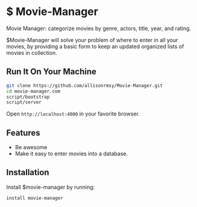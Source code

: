 $ Movie-Manager
========
Movie Manager: categorize movies by genre, actors, title, year, and rating.


$Movie-Manager will solve your problem of where to enter in all your movies,
by providing a basic form to keep an updated organized lists of movies in collection.

Run It On Your Machine
--------

```bash
git clone https://github.com/allisonrmsy/Movie-Manager.git
cd movie-manager.com
script/bootstrap
script/server
```
Open `http://localhost:4000` in your favorite browser.

Features
--------

- Be awesome
- Make it easy to enter movies into a database.

Installation
------------

Install $movie-manager by running:

    install movie-manager

